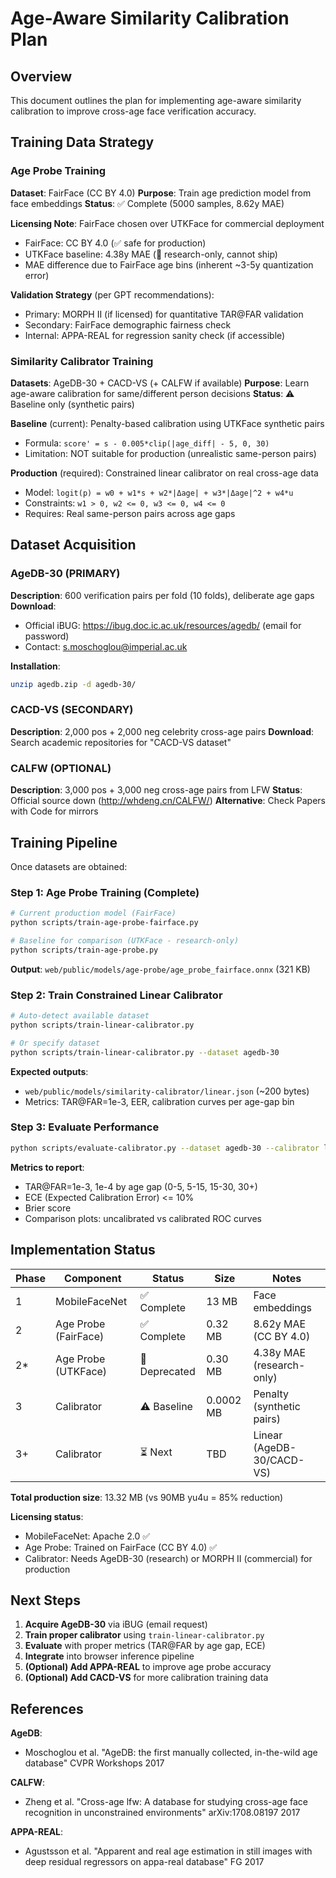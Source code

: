 # Age-Aware Similarity Calibration Plan

## Overview

This document outlines the plan for implementing age-aware similarity calibration to improve cross-age face verification accuracy.

## Training Data Strategy

### Age Probe Training
**Dataset**: FairFace (CC BY 4.0)
**Purpose**: Train age prediction model from face embeddings
**Status**: ✅ Complete (5000 samples, 8.62y MAE)

**Licensing Note**: FairFace chosen over UTKFace for commercial deployment
- FairFace: CC BY 4.0 (✅ safe for production)
- UTKFace baseline: 4.38y MAE (🔴 research-only, cannot ship)
- MAE difference due to FairFace age bins (inherent ~3-5y quantization error)

**Validation Strategy** (per GPT recommendations):
- Primary: MORPH II (if licensed) for quantitative TAR@FAR validation
- Secondary: FairFace demographic fairness check
- Internal: APPA-REAL for regression sanity check (if accessible)

### Similarity Calibrator Training
**Datasets**: AgeDB-30 + CACD-VS (+ CALFW if available)
**Purpose**: Learn age-aware calibration for same/different person decisions
**Status**: ⚠️ Baseline only (synthetic pairs)

**Baseline** (current): Penalty-based calibration using UTKFace synthetic pairs
- Formula: `score' = s - 0.005*clip(|age_diff| - 5, 0, 30)`
- Limitation: NOT suitable for production (unrealistic same-person pairs)

**Production** (required): Constrained linear calibrator on real cross-age data
- Model: `logit(p) = w0 + w1*s + w2*|Δage| + w3*|Δage|^2 + w4*u`
- Constraints: `w1 > 0, w2 <= 0, w3 <= 0, w4 <= 0`
- Requires: Real same-person pairs across age gaps

## Dataset Acquisition

### AgeDB-30 (PRIMARY)
**Description**: 600 verification pairs per fold (10 folds), deliberate age gaps
**Download**:
- Official iBUG: https://ibug.doc.ic.ac.uk/resources/agedb/ (email for password)
- Contact: s.moschoglou@imperial.ac.uk

**Installation**:
```bash
unzip agedb.zip -d agedb-30/
```

### CACD-VS (SECONDARY)
**Description**: 2,000 pos + 2,000 neg celebrity cross-age pairs
**Download**: Search academic repositories for "CACD-VS dataset"

### CALFW (OPTIONAL)
**Description**: 3,000 pos + 3,000 neg cross-age pairs from LFW
**Status**: Official source down (http://whdeng.cn/CALFW/)
**Alternative**: Check Papers with Code for mirrors

## Training Pipeline

Once datasets are obtained:

### Step 1: Age Probe Training (Complete)
```bash
# Current production model (FairFace)
python scripts/train-age-probe-fairface.py

# Baseline for comparison (UTKFace - research-only)
python scripts/train-age-probe.py
```

**Output**: `web/public/models/age-probe/age_probe_fairface.onnx` (321 KB)

### Step 2: Train Constrained Linear Calibrator
```bash
# Auto-detect available dataset
python scripts/train-linear-calibrator.py

# Or specify dataset
python scripts/train-linear-calibrator.py --dataset agedb-30
```

**Expected outputs**:
- `web/public/models/similarity-calibrator/linear.json` (~200 bytes)
- Metrics: TAR@FAR=1e-3, EER, calibration curves per age-gap bin

### Step 3: Evaluate Performance
```bash
python scripts/evaluate-calibrator.py --dataset agedb-30 --calibrator linear
```

**Metrics to report**:
- TAR@FAR=1e-3, 1e-4 by age gap (0-5, 5-15, 15-30, 30+)
- ECE (Expected Calibration Error) <= 10%
- Brier score
- Comparison plots: uncalibrated vs calibrated ROC curves

## Implementation Status

| Phase | Component | Status | Size | Notes |
|-------|-----------|--------|------|-------|
| 1 | MobileFaceNet | ✅ Complete | 13 MB | Face embeddings |
| 2 | Age Probe (FairFace) | ✅ Complete | 0.32 MB | 8.62y MAE (CC BY 4.0) |
| 2* | Age Probe (UTKFace) | 🔴 Deprecated | 0.30 MB | 4.38y MAE (research-only) |
| 3 | Calibrator | ⚠️ Baseline | 0.0002 MB | Penalty (synthetic pairs) |
| 3+ | Calibrator | ⏳ Next | TBD | Linear (AgeDB-30/CACD-VS) |

**Total production size**: 13.32 MB (vs 90MB yu4u = 85% reduction)

**Licensing status**:
- MobileFaceNet: Apache 2.0 ✅
- Age Probe: Trained on FairFace (CC BY 4.0) ✅
- Calibrator: Needs AgeDB-30 (research) or MORPH II (commercial) for production

## Next Steps

1. **Acquire AgeDB-30** via iBUG (email request)
2. **Train proper calibrator** using `train-linear-calibrator.py`
3. **Evaluate** with proper metrics (TAR@FAR by age gap, ECE)
4. **Integrate** into browser inference pipeline
5. **(Optional) Add APPA-REAL** to improve age probe accuracy
6. **(Optional) Add CACD-VS** for more calibration training data

## References

**AgeDB**:
- Moschoglou et al. "AgeDB: the first manually collected, in-the-wild age database" CVPR Workshops 2017

**CALFW**:
- Zheng et al. "Cross-age lfw: A database for studying cross-age face recognition in unconstrained environments" arXiv:1708.08197 2017

**APPA-REAL**:
- Agustsson et al. "Apparent and real age estimation in still images with deep residual regressors on appa-real database" FG 2017
